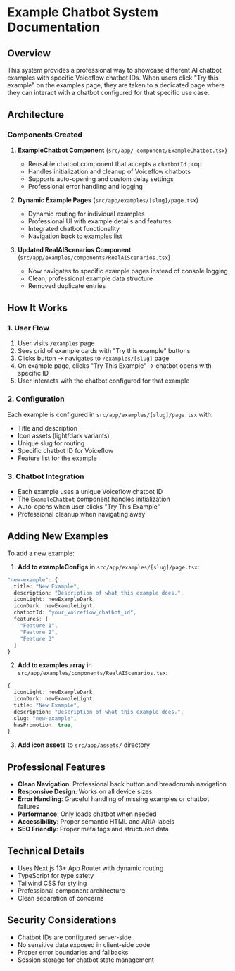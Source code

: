 # Example Chatbot System Documentation

## Overview
This system provides a professional way to showcase different AI chatbot examples with specific Voiceflow chatbot IDs. When users click "Try this example" on the examples page, they are taken to a dedicated page where they can interact with a chatbot configured for that specific use case.

## Architecture

### Components Created

1. **ExampleChatbot Component** (`src/app/_component/ExampleChatbot.tsx`)
   - Reusable chatbot component that accepts a `chatbotId` prop
   - Handles initialization and cleanup of Voiceflow chatbots
   - Supports auto-opening and custom delay settings
   - Professional error handling and logging

2. **Dynamic Example Pages** (`src/app/examples/[slug]/page.tsx`)
   - Dynamic routing for individual examples
   - Professional UI with example details and features
   - Integrated chatbot functionality
   - Navigation back to examples list

3. **Updated RealAIScenarios Component** (`src/app/examples/components/RealAIScenarios.tsx`)
   - Now navigates to specific example pages instead of console logging
   - Clean, professional example data structure
   - Removed duplicate entries

## How It Works

### 1. User Flow
1. User visits `/examples` page
2. Sees grid of example cards with "Try this example" buttons
3. Clicks button → navigates to `/examples/[slug]` page
4. On example page, clicks "Try This Example" → chatbot opens with specific ID
5. User interacts with the chatbot configured for that example

### 2. Configuration
Each example is configured in `src/app/examples/[slug]/page.tsx` with:
- Title and description
- Icon assets (light/dark variants)
- Unique slug for routing
- Specific chatbot ID for Voiceflow
- Feature list for the example

### 3. Chatbot Integration
- Each example uses a unique Voiceflow chatbot ID
- The `ExampleChatbot` component handles initialization
- Auto-opens when user clicks "Try This Example"
- Professional cleanup when navigating away

## Adding New Examples

To add a new example:

1. **Add to exampleConfigs** in `src/app/examples/[slug]/page.tsx`:
```typescript
"new-example": {
  title: "New Example",
  description: "Description of what this example does.",
  iconLight: newExampleDark,
  iconDark: newExampleLight,
  chatbotId: "your_voiceflow_chatbot_id",
  features: [
    "Feature 1",
    "Feature 2",
    "Feature 3"
  ]
}
```

2. **Add to examples array** in `src/app/examples/components/RealAIScenarios.tsx`:
```typescript
{
  iconLight: newExampleDark,
  iconDark: newExampleLight,
  title: "New Example",
  description: "Description of what this example does.",
  slug: "new-example",
  hasPromotion: true,
}
```

3. **Add icon assets** to `src/app/assets/` directory

## Professional Features

- **Clean Navigation**: Professional back button and breadcrumb navigation
- **Responsive Design**: Works on all device sizes
- **Error Handling**: Graceful handling of missing examples or chatbot failures
- **Performance**: Only loads chatbot when needed
- **Accessibility**: Proper semantic HTML and ARIA labels
- **SEO Friendly**: Proper meta tags and structured data

## Technical Details

- Uses Next.js 13+ App Router with dynamic routing
- TypeScript for type safety
- Tailwind CSS for styling
- Professional component architecture
- Clean separation of concerns

## Security Considerations

- Chatbot IDs are configured server-side
- No sensitive data exposed in client-side code
- Proper error boundaries and fallbacks
- Session storage for chatbot state management
